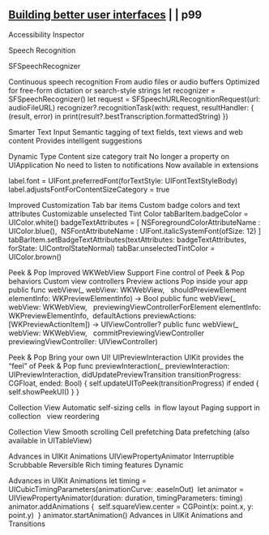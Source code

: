 

## [Building better user interfaces](2-building-better-user-interfaces.md) | | p99

Accessibility Inspector


Speech Recognition

SFSpeechRecognizer

Continuous speech recognition
From audio files or audio buffers
Optimized for free-form dictation or search-style strings
let recognizer = SFSpeechRecognizer()
let request = SFSpeechURLRecognitionRequest(url: audioFileURL)
recognizer?.recognitionTask(with: request, resultHandler: { (result, error) in
   print(result?.bestTranscription.formattedString)
})


 Smarter Text Input
Semantic tagging of text fields, text views and web content
Provides intelligent suggestions


Dynamic Type
Content size category trait
No longer a property on UIApplication No need to listen to notifications
Now available in extensions

label.font = UIFont.preferredFont(forTextStyle: UIFontTextStyleBody)
label.adjustsFontForContentSizeCategory = true

Improved Customization
Tab bar items
Custom badge colors and text attributes Customizable unselected Tint Color
tabBarItem.badgeColor = UIColor.white()
badgeTextAttributes = [ NSForegroundColorAttributeName : UIColor.blue(), 
NSFontAttributeName : UIFont.italicSystemFont(ofSize: 12) ] tabBarItem.setBadgeTextAttributes(textAttributes: badgeTextAttributes, 
                                    forState: UIControlStateNormal)
tabBar.unselectedTintColor = UIColor.brown()



Peek & Pop
Improved WKWebView Support
Fine control of Peek & Pop behaviors Custom view controllers
Preview actions
Pop inside your app
public func webView(_ webView: WKWebView,  
shouldPreviewElement elementInfo: WKPreviewElementInfo) -> Bool
public func webView(_ webView: WKWebView,  
previewingViewControllerForElement elementInfo: WKPreviewElementInfo, 
defaultActions previewActions: [WKPreviewActionItem]) -> UIViewController?
public func webView(_ webView: WKWebView,  
commitPreviewingViewController previewingViewController: UIViewController)

Peek & Pop
Bring your own UI!
UIPreviewInteraction
UIKit provides the “feel” of Peek & Pop
func previewInteraction(_ previewInteraction: UIPreviewInteraction,
                        didUpdatePreviewTransition transitionProgress: CGFloat, ended: Bool) {
   self.updateUIToPeek(transitionProgress)
   if ended {
      self.showPeekUI()
   }
}


Collection View
Automatic self-sizing cells  in flow layout
Paging support in collection   view reordering


Collection View
Smooth scrolling
Cell prefetching
Data prefetching
(also available in UITableView)



Advances in UIKit Animations
UIViewPropertyAnimator
Interruptible Scrubbable Reversible
Rich timing features Dynamic


Advances in UIKit Animations
let timing = UICubicTimingParameters(animationCurve: .easeInOut) 
let animator = UIViewPropertyAnimator(duration: duration, timingParameters: timing)
animator.addAnimations { 
self.squareView.center = CGPoint(x: point.x, y: point.y) 
}
animator.startAnimation()
Advances in UIKit Animations and Transitions

